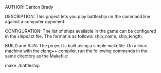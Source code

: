 AUTHOR: Carlton Brady

DESCRIPTION:
This project lets you play battleship on the command line against a computer opponent.

CONFIGURATION:
The list of ships available in the game can be configured in the ships.txt file.
The format is as follows: ship_name, ship_length.

BUILD and RUN:
The project is built using a simple makefile. On a linux machine with the clang++ compiler, run the following commands in the same directory as the Makefile:

make
./battleship
